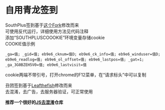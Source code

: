 # 自用青龙签到
SouthPlus签到基于[这个Fork](https://github.com/YamadaKinji/SouthPlusQianDao)修改而来  
可使用反代运行，详细使用方法见代码注释  
添加“SOUTHPLUSCOOOKIE”环境变量存储cookie  
COOKIE值示例  
```plaintext
_ga=值; _gid=值; eb9e6_cknum=值D; eb9e6_ck_info=值; eb9e6_winduser=值D; eb9e6_readlog=值; eb9e6_ol_offset=值; eb9e6_lastpos=值; _gat=1; _ga_3G0BZEH5V0=值; eb9e6_lastvisit=值
```
cookie两端不带引号，打开chrome的F12菜单，在“请求标头”中可以复制  

丑团签到基于[Leafthefish](https://github.com/leafTheFish/DeathNote)修改而来  
去混淆，去广告，去服务器验证，可正常使用  

**推荐一个很好的[JS去混淆](https://github.com/kuizuo/js-deobfuscator)仓库**  
